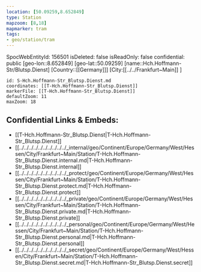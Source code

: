 ```yaml
---
location: [50.09259,8.652849]
type: Station 
mapzoom: [8,18] 
mapmarker: tram 
tags:
- geo/station/tram
---
```

SpocWebEntityId: 156501
isDeleted: false
isReadOnly: false
confidential: public
[geo-lon::8.652849]
[geo-lat::50.09259]
[name::Hch.Hoffmann-Str/Blutsp.Dienst]
[Country::[[Germany]]]
[City:[[../../Frankfurt~Main]] ]


```leaflet
id: S-Hch.Hoffmann-Str_Blutsp.Dienst.md
coordinates: [[T-Hch.Hoffmann-Str_Blutsp.Dienst]]
markerFile: [[T-Hch.Hoffmann-Str_Blutsp.Dienst]]
defaultZoom: 11 
maxZoom: 18
```


## Confidential Links & Embeds: 
- [[T-Hch.Hoffmann-Str_Blutsp.Dienst|T-Hch.Hoffmann-Str_Blutsp.Dienst]] 
- [[../../../../../../../../../../_internal/geo/Continent/Europe/Germany/West/Hessen/City/Frankfurt~Main/Station/T-Hch.Hoffmann-Str_Blutsp.Dienst.internal.md|T-Hch.Hoffmann-Str_Blutsp.Dienst.internal]] 
- [[../../../../../../../../../../_protect/geo/Continent/Europe/Germany/West/Hessen/City/Frankfurt~Main/Station/T-Hch.Hoffmann-Str_Blutsp.Dienst.protect.md|T-Hch.Hoffmann-Str_Blutsp.Dienst.protect]] 
- [[../../../../../../../../../../_private/geo/Continent/Europe/Germany/West/Hessen/City/Frankfurt~Main/Station/T-Hch.Hoffmann-Str_Blutsp.Dienst.private.md|T-Hch.Hoffmann-Str_Blutsp.Dienst.private]] 
- [[../../../../../../../../../../_personal/geo/Continent/Europe/Germany/West/Hessen/City/Frankfurt~Main/Station/T-Hch.Hoffmann-Str_Blutsp.Dienst.personal.md|T-Hch.Hoffmann-Str_Blutsp.Dienst.personal]] 
- [[../../../../../../../../../../_secret/geo/Continent/Europe/Germany/West/Hessen/City/Frankfurt~Main/Station/T-Hch.Hoffmann-Str_Blutsp.Dienst.secret.md|T-Hch.Hoffmann-Str_Blutsp.Dienst.secret]] 
